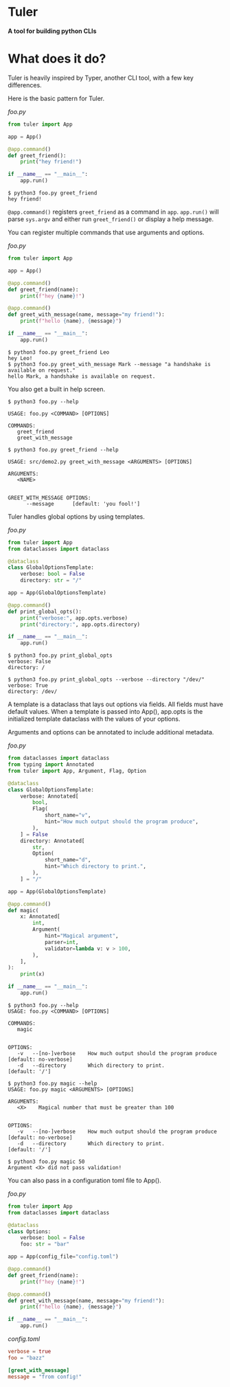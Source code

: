 # Tuler
__A tool for building python CLIs__

# What does it do?
Tuler is heavily inspired by Typer, another CLI tool, with a few key differences.

Here is the basic pattern for Tuler.

_foo.py_
```python
from tuler import App

app = App()

@app.command()
def greet_friend():
    print("hey friend!")

if __name__ == "__main__":
    app.run()
```

```console
$ python3 foo.py greet_friend
hey friend!
```


`@app.command()` registers `greet_friend` as a command in `app`. `app.run()` will parse `sys.argv` and either run `greet_friend()` or display a help message.

You can register multiple commands that use arguments and options.

_foo.py_
```python
from tuler import App

app = App()

@app.command()
def greet_friend(name):
    print(f"hey {name}!")

@app.command()
def greet_with_message(name, message="my friend!"):
    print(f"hello {name}, {message}")

if __name__ == "__main__":
    app.run()
```

```console
$ python3 foo.py greet_friend Leo
hey Leo!
$ python3 foo.py greet_with_message Mark --message "a handshake is available on request."
hello Mark, a handshake is available on request.
```

You also get a built in help screen.
```console
$ python3 foo.py --help

USAGE: foo.py <COMMAND> [OPTIONS]

COMMANDS:
   greet_friend
   greet_with_message
```

```console
$ python3 foo.py greet_friend --help

USAGE: src/demo2.py greet_with_message <ARGUMENTS> [OPTIONS]

ARGUMENTS:
   <NAME>


GREET_WITH_MESSAGE OPTIONS:
      --message      [default: 'you fool!']
```

Tuler handles global options by using templates.

_foo.py_
```python
from tuler import App
from dataclasses import dataclass

@dataclass
class GlobalOptionsTemplate:
    verbose: bool = False
    directory: str = "/"

app = App(GlobalOptionsTemplate)

@app.command()
def print_global_opts():
    print("verbose:", app.opts.verbose)
    print("directory:", app.opts.directory)

if __name__ == "__main__":
    app.run()
```
```console
$ python3 foo.py print_global_opts
verbose: False
directory: /

$ python3 foo.py print_global_opts --verbose --directory "/dev/"
verbose: True
directory: /dev/
```

A template is a dataclass that lays out options via fields. All fields must have default values. When a template is passed into App(), app.opts is the initialized template dataclass with the values of your options.

Arguments and options can be annotated to include additional metadata.

_foo.py_
```python
from dataclasses import dataclass
from typing import Annotated
from tuler import App, Argument, Flag, Option

@dataclass
class GlobalOptionsTemplate:
    verbose: Annotated[
        bool,
        Flag(
            short_name="v",
            hint="How much output should the program produce",
        ),
    ] = False
    directory: Annotated[
        str,
        Option(
            short_name="d",
            hint="Which directory to print.",
        ),
    ] = "/"

app = App(GlobalOptionsTemplate)

@app.command()
def magic(
    x: Annotated[
        int,
        Argument(
            hint="Magical argument",
            parser=int,
            validator=lambda v: v > 100,
        ),
    ],
):
    print(x)

if __name__ == "__main__":
    app.run()
```

```console
$ python3 foo.py --help
USAGE: foo.py <COMMAND> [OPTIONS]

COMMANDS:
   magic
 

OPTIONS:
   -v   --[no-]verbose    How much output should the program produce   [default: no-verbose]
   -d   --directory       Which directory to print.                           [default: '/']

$ python3 foo.py magic --help
USAGE: foo.py magic <ARGUMENTS> [OPTIONS]

ARGUMENTS:
   <X>    Magical number that must be greater than 100


OPTIONS:
   -v   --[no-]verbose    How much output should the program produce   [default: no-verbose]
   -d   --directory       Which directory to print.                           [default: '/']

$ python3 foo.py magic 50
Argument <X> did not pass validation!
```

You can also pass in a configuration toml file to App().

_foo.py_
```python
from tuler import App
from dataclasses import dataclass

@dataclass
class Options:
    verbose: bool = False
    foo: str = "bar"

app = App(config_file="config.toml")

@app.command()
def greet_friend(name):
    print(f"hey {name}!")

@app.command()
def greet_with_message(name, message="my friend!"):
    print(f"hello {name}, {message}")

if __name__ == "__main__":
    app.run()
```
_config.toml_
```toml
verbose = true
foo = "bazz"

[greet_with_message]
message = "from config!"
```
